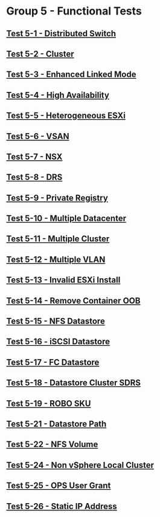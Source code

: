 Group 5 - Functional Tests
=======


[Test 5-1 - Distributed Switch](5-1-Distributed-Switch.md)
-
[Test 5-2 - Cluster](5-2-Cluster.md)
-
[Test 5-3 - Enhanced Linked Mode](5-3-Enhanced-Linked-Mode.md)
-
[Test 5-4 - High Availability](5-4-High-Availability.md)
-
[Test 5-5 - Heterogeneous ESXi](5-5-Heterogeneous-ESXi.md)
-
[Test 5-6 - VSAN](5-6-VSAN.md)
-
[Test 5-7 - NSX](5-7-NSX.md)
-
[Test 5-8 - DRS](5-8-DRS.md)
-
[Test 5-9 - Private Registry](5-9-Private-Registry.md)
-
[Test 5-10 - Multiple Datacenter](5-10-Multiple-Datacenter.md)
-
[Test 5-11 - Multiple Cluster](5-11-Multiple-Cluster.md)
-
[Test 5-12 - Multiple VLAN](5-12-Multiple-VLAN.md)
-
[Test 5-13 - Invalid ESXi Install](5-13-Invalid-ESXi-Install.md)
-
[Test 5-14 - Remove Container OOB](5-14-Remove-Container-OOB.md)
-
[Test 5-15 - NFS Datastore](5-15-NFS-Datastore.md)
-
[Test 5-16 - iSCSI Datastore](5-16-iSCSI-Datastore.md)
-
[Test 5-17 - FC Datastore](5-17-FC-Datastore.md)
-
[Test 5-18 - Datastore Cluster SDRS](5-18-Datastore-Cluster-SDRS.md)
-
[Test 5-19 - ROBO SKU](5-19-ROBO-SKU.md)
-
[Test 5-21 - Datastore Path](5-21-Datastore-Path.md)
-
[Test 5-22 - NFS Volume](5-22-NFS-Volume.md)
-
[Test 5-24 - Non vSphere Local Cluster](5-24-Non-vSphere-Local-Cluster.md)
-
[Test 5-25 - OPS User Grant](5-25-OPS-User-Grant.md)
-
[Test 5-26 - Static IP Address](5-26-Static-IP-Address.md)
-


